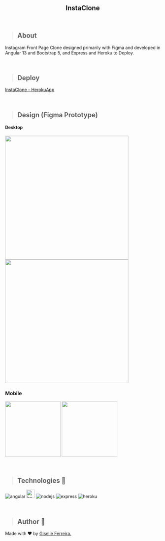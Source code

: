 <h2 align="center">InstaClone</h2>

<br/>

>## About
Instagram Front Page Clone designed primarily with Figma and developed in Angular 13 and Bootstrap 5, and Express and Heroku to Deploy.

<br/>

>## Deploy
<a href="https://insta-newversion.herokuapp.com/">InstaClone - HerokuApp</a>

<br/>

>## Design (Figma Prototype)

#### Desktop
<p align="left">
<img width="400" src="https://i.postimg.cc/Vs7XTc6N/Desktop-Login.png">
<img width="400" src="https://i.postimg.cc/0NqSmktV/Desktop-Cadastro.png">
</p>

### Mobile
<p align="left">
<img width="180" src="https://i.postimg.cc/sDq7j95d/Mobile-Login.png">
<img width="180" src="https://i.postimg.cc/g2hRnXKw/Mobile-Cadastro.png">
</p>

<br/>

>## Technologies 🧰

<p align="left">
<img alt="angular" src="https://img.shields.io/badge/Angular-DD0031?style=for-the-badge&logo=angular&logoColor=white" />
<img alt="bootstrap" src="https://img.shields.io/badge/bootstrap-%23563D7C.svg?style=for-the-badge&logo=bootstrap&logoColor=white" height="27"/>
<img alt="nodejs" src="https://img.shields.io/badge/Node.js-339933?style=for-the-badge&logo=nodedotjs&logoColor=white" />
<img alt="express" src="https://img.shields.io/badge/Express.js-000000?style=for-the-badge&logo=express&logoColor=white" />
<img alt="heroku" src="https://img.shields.io/badge/heroku-%23430098.svg?style=for-the-badge&logo=heroku&logoColor=white" />
  

</p>

<br/>

> ## Author 👋

Made with ❤️ by <a href="https://www.linkedin.com/in/giselleferreiras/" >Giselle Ferreira.</a>
